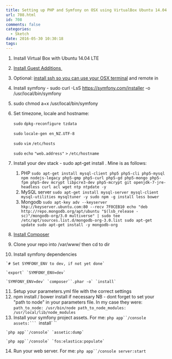 ```yaml
---
title: Setting up PHP and Symfony on OSX using VirtualBox Ubuntu 14.04
url: 708.html
id: 708
comments: false
categories:
  - Sketch
date: 2016-05-30 10:30:18
tags:
---
```


1.  Install Virtual Box with Ubuntu 14.04 LTE
2.  [Install Guest Additions ](http://en.ig.ma/notebook/2012/virtualbox-guest-additions-on-ubuntu-server)
3.  Optional: [install ssh so you can use your OSX terminal](https://www.quora.com/How-can-I-ssh-into-my-VM-from-the-Mac-OS-X-host) and remote in
4.  Install symfony - sudo curl -LsS https://symfony.com/installer -o /usr/local/bin/symfony
5.  sudo chmod a+x /usr/local/bin/symfony
6.  Set timezone, locale and hostname:
    
    `sudo` `dpkg-reconfigure tzdata`
    
    `sudo` `locale-gen en_NZ.UTF-8`
    
    `sudo` `vim` `/etc/hosts`
    
    `sudo` `echo` `"web.address"` `>` `/etc/hostname`
    
7.  Install your dev stack - sudo apt-get install <packages>. Mine is as follows:
    1.  PHP `sudo apt-get install mysql-client php5 php5-cli php5-mysql npm nodejs-legacy php5-gmp php5-curl php5-gd php5-mongo php5-fpm php5-dev mcrypt libpcre3-dev php5-mcrypt git openjdk-7-jre-headless curl acl wget ntp ntpdate -y`
    2.  MySQL server `sudo apt-get install mysql-server mysql-client mysql-utilities mysqltuner -y sudo npm -g install less bower`
    3.  Mongodb `sudo apt-key adv --keyserver hkp://keyserver.ubuntu.com:80 --recv 7F0CEB10 echo "deb http://repo.mongodb.org/apt/ubuntu "$(lsb_release -sc)"/mongodb-org/3.0 multiverse" | sudo tee /etc/apt/sources.list.d/mongodb-org-3.0.list sudo apt-get update sudo apt-get install -y mongodb-org`
8.  [Install Composer](https://getcomposer.org/download/)
9.  Clone your repo into /var/www/ then cd to dir
10.  Install symfony dependencies
    
    `# Set SYMFONY_ENV to dev, if not yet done`
    
    `export` `SYMFONY_ENV=dev`
    
    `SYMFONY_ENV=dev` `composer``.phar -o` `install`
    
11.  Setup your parameters.yml file with the correct settings
12.  npm install / bower install if necessary NB - dont forget to set your "path to node" in your parameters file. In my case they were: `path_to_node: /usr/bin/node path_to_node_modules: /usr/local/lib/node_modules`
13.  Install your symfony project assets. For me: `php app``/console` `assets:``` `install` ``
    
    `php app``/console` `assetic:dump`
    
    `php app``/console` `fos:elastica:populate`
    
14.  Run your web server. For me: `php app``/console server:start`